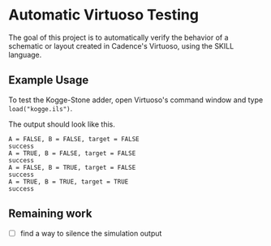 # Automatic Virtuoso Testing

The goal of this project is to automatically verify the behavior of a schematic
or layout created in Cadence's Virtuoso, using the SKILL language.

## Example Usage

To test the Kogge-Stone adder, open Virtuoso's command window and type
`load("kogge.ils")`.

The output should look like this.

    A = FALSE, B = FALSE, target = FALSE
    success
    A = TRUE, B = FALSE, target = FALSE
    success
    A = FALSE, B = TRUE, target = FALSE
    success
    A = TRUE, B = TRUE, target = TRUE
    success

## Remaining work

- [ ] find a way to silence the simulation output
